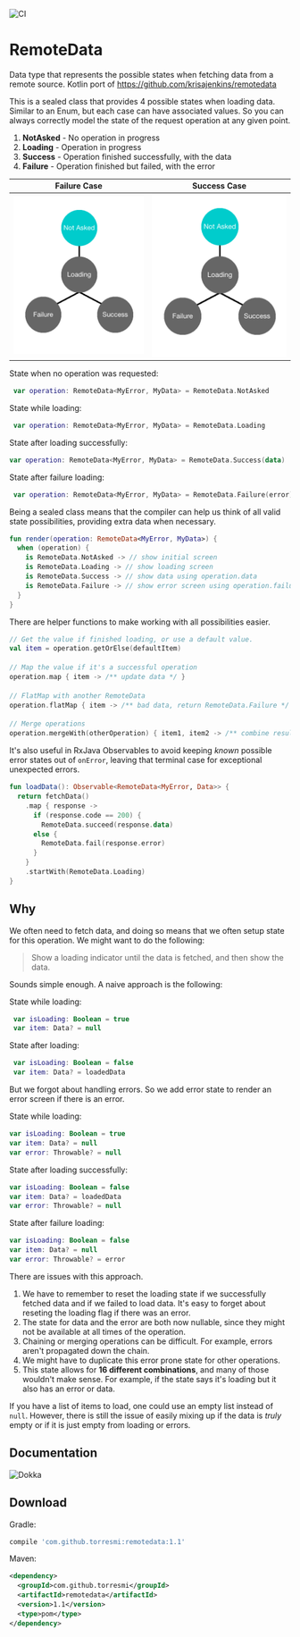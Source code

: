 ![CI](https://github.com/torresmi/kotlin-remotedata/workflows/CI/badge.svg)

# RemoteData
Data type that represents the possible states when fetching data from a remote source. Kotlin port of https://github.com/krisajenkins/remotedata

This is a sealed class that provides 4 possible states when loading data. Similar to an Enum, but each case can have associated values. So you can always correctly model the state of the request operation at any given point.
 
 1. **NotAsked** - No operation in progress
 2. **Loading** - Operation in progress
 3. **Success** - Operation finished successfully, with the data
 4. **Failure** - Operation finished but failed, with the error 
  
| Failure Case | Success Case |
| --------------- | ---------------- |
| ![Failure](https://github.com/torresmi/kotlin-remotedata/raw/master/assets/error_case.gif) | ![Success](https://github.com/torresmi/kotlin-remotedata/raw/master/assets/success_case.gif)
 
 State when no operation was requested:
```kotlin
 var operation: RemoteData<MyError, MyData> = RemoteData.NotAsked
 ```
 State while loading:
 ```kotlin
  var operation: RemoteData<MyError, MyData> = RemoteData.Loading
 ```

 State after loading successfully:
 ```kotlin
 var operation: RemoteData<MyError, MyData> = RemoteData.Success(data)
 ```

 State after failure loading:
```kotlin
 var operation: RemoteData<MyError, MyData> = RemoteData.Failure(error)
 ```

Being a sealed class means that the compiler can help us think of all valid state possibilities, providing extra data when necessary.

```kotlin
fun render(operation: RemoteData<MyError, MyData>) {
  when (operation) {
    is RemoteData.NotAsked -> // show initial screen
    is RemoteData.Loading -> // show loading screen 
    is RemoteData.Success -> // show data using operation.data
    is RemoteData.Failure -> // show error screen using operation.failure
  }
}
```

There are helper functions to make working with all possibilities easier. 

```kotlin
// Get the value if finished loading, or use a default value. 
val item = operation.getOrElse(defaultItem)

// Map the value if it's a successful operation
operation.map { item -> /** update data */ }

// FlatMap with another RemoteData 
operation.flatMap { item -> /** bad data, return RemoteData.Failure */ } 

// Merge operations
operation.mergeWith(otherOperation) { item1, item2 -> /** combine results */ }
```

It's also useful in RxJava Observables to avoid keeping _known_ possible error states out of `onError`, leaving that terminal case for exceptional unexpected errors.

```kotlin
fun loadData(): Observable<RemoteData<MyError, Data>> {
  return fetchData()
    .map { response -> 
      if (response.code == 200) {
        RemoteData.succeed(response.data)
      else {
        RemoteData.fail(response.error)
      }
    }
    .startWith(RemoteData.Loading)
}
```

## Why 
We often need to fetch data, and doing so means that we often setup state for this operation. We might want to do the following: 

> Show a loading indicator until the data is fetched, and then show the data.

Sounds simple enough. A naive approach is the following:

State while loading:
```kotlin
 var isLoading: Boolean = true
 var item: Data? = null
```
State after loading:
```kotlin
 var isLoading: Boolean = false
 var item: Data? = loadedData
 ```
 But we forgot about handling errors. So we add error state to render an error screen if there is an error. 
 
 State while loading:
 ```kotlin
 var isLoading: Boolean = true
 var item: Data? = null
 var error: Throwable? = null
```

 State after loading successfully:
 ```kotlin
 var isLoading: Boolean = false
 var item: Data? = loadedData
 var error: Throwable? = null
 ```
 
 State after failure loading:
 ```kotlin
 var isLoading: Boolean = false
 var item: Data? = null
 var error: Throwable? = error
 ```
 
 There are issues with this approach. 
 1. We have to remember to reset the loading state if we successfully fetched data and if we failed to load data. It's easy to forget about reseting the loading flag if there was an error. 
 2. The state for data and the error are both now nullable, since they might not be available at all times of the operation.
 3. Chaining or merging operations can be difficult. For example, errors aren't propagated down the chain.
 3. We might have to duplicate this error prone state for other operations.
 4. This state allows for **16 different combinations**, and many of those wouldn't make sense. For example, if the state says it's loading but it also has an error or data. 
 
 If you have a list of items to load, one could use an empty list instead of `null`. However, there is still the issue of easily mixing up if the data is _truly_ empty or if it is just empty from loading or errors.

## Documentation
![Dokka](https://torresmi.github.io/kotlin-remotedata/)

 ## Download
Gradle: 
```groovy
compile 'com.github.torresmi:remotedata:1.1'
```
Maven:
```xml
<dependency>
  <groupId>com.github.torresmi</groupId>
  <artifactId>remotedata</artifactId>
  <version>1.1</version>
  <type>pom</type>
</dependency>
```
